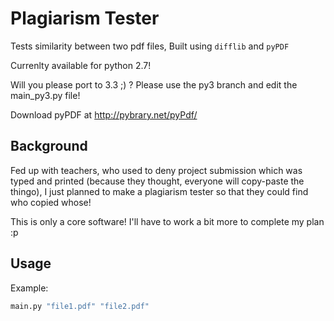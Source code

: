 Plagiarism Tester
==========

Tests similarity between two pdf files, Built using `difflib`  and `pyPDF`

Currenlty available for python 2.7!


 Will you please port to 3.3 ;) ? Please use the py3 branch and edit the
main\_py3.py file!

Download pyPDF at http://pybrary.net/pyPdf/

Background
---

Fed up with teachers, who used to deny project submission which was typed and printed (because they thought, everyone will copy-paste the thingo), I just planned to make a plagiarism tester so that they could find who copied whose!


This is only a core software! I'll have to work a bit more to complete my plan :p


Usage
---

Example: 


```bash
main.py "file1.pdf" "file2.pdf"

```

